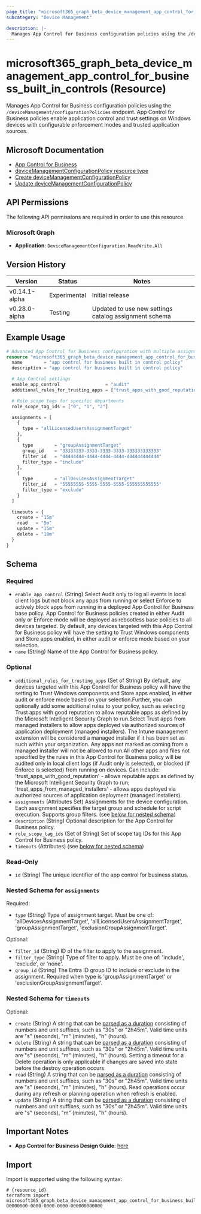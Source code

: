```yaml
---
page_title: "microsoft365_graph_beta_device_management_app_control_for_business_built_in_controls Resource - terraform-provider-microsoft365"
subcategory: "Device Management"

description: |-
  Manages App Control for Business configuration policies using the /deviceManagement/configurationPolicies endpoint. App Control for Business policies enable application control and trust settings on Windows devices with configurable enforcement modes and trusted application sources.
---
```


# microsoft365_graph_beta_device_management_app_control_for_business_built_in_controls (Resource)

Manages App Control for Business configuration policies using the `/deviceManagement/configurationPolicies` endpoint. App Control for Business policies enable application control and trust settings on Windows devices with configurable enforcement modes and trusted application sources.

## Microsoft Documentation

- [App Control for Business](https://learn.microsoft.com/en-us/windows/security/application-security/application-control/app-control-for-business/appcontrol-and-applocker-overview)
- [deviceManagementConfigurationPolicy resource type](https://learn.microsoft.com/en-us/graph/api/resources/intune-deviceconfigv2-devicemanagementconfigurationpolicy?view=graph-rest-beta)
- [Create deviceManagementConfigurationPolicy](https://learn.microsoft.com/en-us/graph/api/intune-deviceconfigv2-devicemanagementconfigurationpolicy-create?view=graph-rest-beta)
- [Update deviceManagementConfigurationPolicy](https://learn.microsoft.com/en-us/graph/api/intune-deviceconfigv2-devicemanagementconfigurationpolicy-update?view=graph-rest-beta)

## API Permissions

The following API permissions are required in order to use this resource.

### Microsoft Graph

- **Application**: `DeviceManagementConfiguration.ReadWrite.All`

## Version History

| Version | Status | Notes |
|---------|--------|-------|
| v0.14.1-alpha | Experimental | Initial release |
| v0.28.0-alpha | Testing | Updated to use new settings catalog assignment schema |

## Example Usage

```terraform
# Advanced App Control for Business configuration with multiple assignments and filters
resource "microsoft365_graph_beta_device_management_app_control_for_business_built_in_controls" "advanced" {
  name        = "app control for business built in control policy"
  description = "app control for business built in control policy"

  # App Control settings
  enable_app_control                 = "audit"                                                                   # audit = logs but allows, enforce = blocks untrusted apps
  additional_rules_for_trusting_apps = ["trust_apps_with_good_reputation", "trust_apps_from_managed_installers"] # Both Microsoft Store and managed installer apps

  # Role scope tags for specific departments
  role_scope_tag_ids = ["0", "1", "2"]

  assignments = [
    {
      type = "allLicensedUsersAssignmentTarget"
    },
    {
      type        = "groupAssignmentTarget"
      group_id    = "33333333-3333-3333-3333-333333333333"
      filter_id   = "44444444-4444-4444-4444-444444444444"
      filter_type = "include"
    },
    {
      type        = "allDevicesAssignmentTarget"
      filter_id   = "55555555-5555-5555-5555-555555555555"
      filter_type = "exclude"
    }
  ]

  timeouts = {
    create = "15m"
    read   = "5m"
    update = "15m"
    delete = "10m"
  }
}
```

<!-- schema generated by tfplugindocs -->
## Schema

### Required

- `enable_app_control` (String) Select Audit only to log all events in local client logs but not block any apps from running or select Enforce to actively block apps from running in a deployed App Control for Business base policy. App Control for Business policies created in either Audit only or Enforce mode will be deployed as rebootless base policies to all devices targeted. By default, any devices targeted with this App Control for Business policy will have the setting to Trust Windows components and Store apps enabled, in either audit or enforce mode based on your selection.
- `name` (String) Name of the App Control for Business policy.

### Optional

- `additional_rules_for_trusting_apps` (Set of String) By default, any devices targeted with this App Control for Business policy will have the setting to Trust Windows components and Store apps enabled, in either audit or enforce mode based on your selection.Further, you can optionally add some additional rules to your policy, such as selecting Trust apps with good reputation to allow reputable apps as defined by the Microsoft Intelligent Security Graph to run.Select Trust apps from managed installers to allow apps deployed via authorized sources of application deployment (managed installers). The Intune management extension will be considered a managed installer if it has been set as such within your organization. Any apps not marked as coming from a managed installer will not be allowed to run.All other apps and files not specified by the rules in this App Control for Business policy will be audited only in local client logs (if Audit only is selected), or blocked (if Enforce is selected) from running on devices. Can include: 'trust_apps_with_good_reputation' - allows reputable apps as defined by the Microsoft Intelligent Security Graph to run; 'trust_apps_from_managed_installers' - allows apps deployed via authorized sources of application deployment (managed installers).
- `assignments` (Attributes Set) Assignments for the device configuration. Each assignment specifies the target group and schedule for script execution. Supports group filters. (see [below for nested schema](#nestedatt--assignments))
- `description` (String) Optional description for the App Control for Business policy.
- `role_scope_tag_ids` (Set of String) Set of scope tag IDs for this App Control for Business policy.
- `timeouts` (Attributes) (see [below for nested schema](#nestedatt--timeouts))

### Read-Only

- `id` (String) The unique identifier of the app control for business status.

<a id="nestedatt--assignments"></a>
### Nested Schema for `assignments`

Required:

- `type` (String) Type of assignment target. Must be one of: 'allDevicesAssignmentTarget', 'allLicensedUsersAssignmentTarget', 'groupAssignmentTarget', 'exclusionGroupAssignmentTarget'.

Optional:

- `filter_id` (String) ID of the filter to apply to the assignment.
- `filter_type` (String) Type of filter to apply. Must be one of: 'include', 'exclude', or 'none'.
- `group_id` (String) The Entra ID group ID to include or exclude in the assignment. Required when type is 'groupAssignmentTarget' or 'exclusionGroupAssignmentTarget'.


<a id="nestedatt--timeouts"></a>
### Nested Schema for `timeouts`

Optional:

- `create` (String) A string that can be [parsed as a duration](https://pkg.go.dev/time#ParseDuration) consisting of numbers and unit suffixes, such as "30s" or "2h45m". Valid time units are "s" (seconds), "m" (minutes), "h" (hours).
- `delete` (String) A string that can be [parsed as a duration](https://pkg.go.dev/time#ParseDuration) consisting of numbers and unit suffixes, such as "30s" or "2h45m". Valid time units are "s" (seconds), "m" (minutes), "h" (hours). Setting a timeout for a Delete operation is only applicable if changes are saved into state before the destroy operation occurs.
- `read` (String) A string that can be [parsed as a duration](https://pkg.go.dev/time#ParseDuration) consisting of numbers and unit suffixes, such as "30s" or "2h45m". Valid time units are "s" (seconds), "m" (minutes), "h" (hours). Read operations occur during any refresh or planning operation when refresh is enabled.
- `update` (String) A string that can be [parsed as a duration](https://pkg.go.dev/time#ParseDuration) consisting of numbers and unit suffixes, such as "30s" or "2h45m". Valid time units are "s" (seconds), "m" (minutes), "h" (hours).

## Important Notes

- **App Control for Business Design Guide**: [here](https://learn.microsoft.com/en-us/windows/security/application-security/application-control/app-control-for-business/design/appcontrol-design-guide)

## Import

Import is supported using the following syntax:

```shell
# {resource_id}
terraform import microsoft365_graph_beta_device_management_app_control_for_business_built_in_controls.example 00000000-0000-0000-0000-000000000000
```
